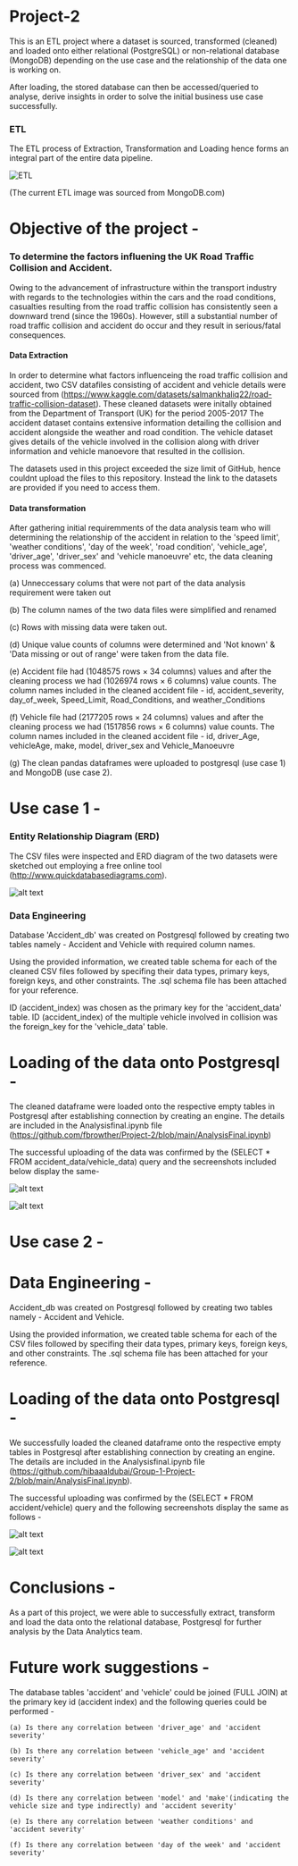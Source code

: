 # Project-2

This is an ETL project where a dataset is sourced, transformed (cleaned) and loaded onto either relational (PostgreSQL) or non-relational database (MongoDB) depending on the use case and the relationship of the data one is working on. 

After loading, the stored database can then be accessed/queried to analyse, derive insights in order to solve the initial business use case successfully. 

### ETL
The ETL process of Extraction, Transformation and Loading hence forms an integral part of the entire data pipeline.

![ETL](https://webassets.mongodb.com/_com_assets/cms/ETL_Visual-sa656kl6df.png)

(The current ETL image was sourced from MongoDB.com)

# Objective of the project - 
### To determine the factors influening the UK Road Traffic Collision and Accident. 
Owing to the advancement of infrastructure within the transport industry with regards to the technologies within the cars and the road conditions, casualties resulting from the road traffic collision has consistently seen a downward trend (since the 1960s). 
However, still a substantial number of road traffic collision and accident do occur and they result in serious/fatal consequences. 

#### Data Extraction
In order to determine what factors influenceing the road traffic collision and accident, two CSV datafiles consisting of accident and vehicle details were sourced from (https://www.kaggle.com/datasets/salmankhaliq22/road-traffic-collision-dataset). These cleaned datasets were initally obtained from the Department of Transport (UK) for the period 2005-2017  The accident dataset contains extensive information detailing the collision and accident alongside the weather and road condition. The vehicle dataset gives details of the vehicle involved in the collision along with driver information and vehicle manoevore that resulted in the collision.

The datasets used in this project exceeded the size limit of GitHub, hence couldnt upload the files to this repository. Instead the link to the datasets are provided if you need to access them.

#### Data transformation
After gathering initial requiremments of the data analysis team who will determining the relationship of the accident in relation to the 'speed limit', 'weather conditions', 'day of the week', 'road condition', 'vehicle_age', 'driver_age', 'driver_sex' and 'vehicle manoeuvre' etc, the data cleaning process was commenced.
   
   (a) Unneccessary colums that were not part of the data analysis requirement were taken out 
   
   (b) The column names of the two data files were simplified and renamed 
   
   (c) Rows with missing data were taken out.
   
   (d) Unique value counts of columns were determined and 'Not known' & 'Data missing or out of range' were taken from the data file.
   
   (e) Accident file had (1048575 rows × 34 columns) values and after the cleaning process we had (1026974 rows × 6 columns) value counts.
       The column names included in the cleaned accident file - id, accident_severity, day_of_week, Speed_Limit, Road_Conditions, and weather_Conditions
   
   (f) Vehicle file had (2177205 rows × 24 columns) values and after the cleaning process we had (1517856 rows × 6 columns) value counts.
       The column names included in the cleaned accident file - id, driver_Age, vehicleAge, make, model, driver_sex and Vehicle_Manoeuvre
       
   (g) The clean pandas dataframes were uploaded to postgresql (use case 1) and MongoDB (use case 2).
   

# Use case 1 - 

### Entity Relationship Diagram (ERD)
The CSV files were inspected and ERD diagram of the two datasets were sketched out employing a free online tool (http://www.quickdatabasediagrams.com). 

![alt text](https://github.com/fbrowther/Project-2/blob/main/ERD%20diagram.png)

### Data Engineering 
Database 'Accident_db' was created on Postgresql followed by creating two tables namely - Accident and Vehicle with required column names. 

Using the provided information, we created table schema for each of the cleaned CSV files followed by specifing their data types, primary keys, foreign keys, and other constraints. The .sql schema file has been attached for your reference. 

ID (accident_index) was chosen as the primary key for the 'accident_data' table. 
ID (accident_index) of the multiple vehicle involved in collision was the foreign_key for the 'vehicle_data' table.


# Loading of the data onto Postgresql - 
The cleaned dataframe were loaded onto the respective empty tables in Postgresql after establishing connection by creating an engine. The details are included in the Analysisfinal.ipynb file (https://github.com/fbrowther/Project-2/blob/main/AnalysisFinal.ipynb) 

The successful uploading of the data was confirmed by the (SELECT * FROM accident_data/vehicle_data) query and the secreenshots included below display the same-

![alt text](https://github.com/fbrowther/Project-2/blob/main/Postgresql%20/accident_data.png)

![alt text](https://github.com/hibaaaldubai/Group-1-Project-2/blob/main/Postgresql%20/Vehicle.png)

# Use case 2 - 



# Data Engineering -
Accident_db was created on Postgresql followed by creating two tables namely - Accident and Vehicle. 

Using the provided information, we created table schema for each of the CSV files followed by specifing their data types, primary keys, foreign keys, and other constraints. The .sql schema file has been attached for your reference. 

# Loading of the data onto Postgresql - 
We successfully loaded the cleaned dataframe onto the respective empty tables in Postgresql after establishing connection by creating an engine. The details are included in the Analysisfinal.ipynb file (https://github.com/hibaaaldubai/Group-1-Project-2/blob/main/AnalysisFinal.ipynb). 

The successful uploading was confirmed by the (SELECT * FROM accident/vehicle) query and the following secreenshots display the same as follows -

![alt text](https://github.com/hibaaaldubai/Group-1-Project-2/blob/main/Postgresql%20/Accident.png)

![alt text](https://github.com/hibaaaldubai/Group-1-Project-2/blob/main/Postgresql%20/Vehicle.png)


# Conclusions -
  As a part of this project, we were able to successfully extract, transform and load the data onto the relational database, Postgresql for further analysis by the Data Analytics team. 

# Future work suggestions -
  The database tables 'accident' and 'vehicle' could be joined (FULL JOIN) at the primary key id (accident index) and the following queries could be performed -
    
    (a) Is there any correlation between 'driver_age' and 'accident severity'
    
    (b) Is there any correlation between 'vehicle_age' and 'accident severity'
    
    (c) Is there any correlation between 'driver_sex' and 'accident severity'
    
    (d) Is there any correlation between 'model' and 'make'(indicating the vehicle size and type indirectly) and 'accident severity'
    
    (e) Is there any correlation between 'weather conditions' and 'accident severity'
    
    (f) Is there any correlation between 'day of the week' and 'accident severity'





